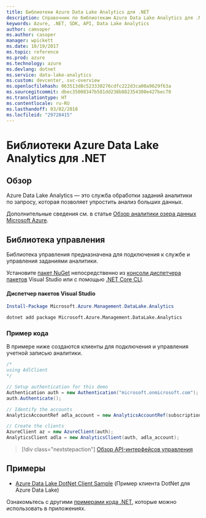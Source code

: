 ```yaml
---
title: Библиотеки Azure Data Lake Analytics для .NET
description: Справочник по библиотекам Azure Data Lake Analytics для .NET
keywords: Azure, .NET, SDK, API, Data Lake Analytics
author: camsoper
ms.author: casoper
manager: wpickett
ms.date: 10/19/2017
ms.topic: reference
ms.prod: azure
ms.technology: azure
ms.devlang: dotnet
ms.service: data-lake-analytics
ms.custom: devcenter, svc-overview
ms.openlocfilehash: 063513d8c523330276cdfc222d3ca00a9629f63a
ms.sourcegitcommit: dbec35008347b581dd238b882354300e427bec70
ms.translationtype: HT
ms.contentlocale: ru-RU
ms.lasthandoff: 03/02/2018
ms.locfileid: "29728415"
---
```

# <a name="azure-data-lake-analytics-libraries-for-net"></a>Библиотеки Azure Data Lake Analytics для .NET

## <a name="overview"></a>Обзор

Azure Data Lake Analytics — это служба обработки заданий аналитики по запросу, которая позволяет упростить анализ больших данных.

Дополнительные сведения см. в статье [Обзор аналитики озера данных Microsoft Azure](/azure/data-lake-analytics/data-lake-analytics-overview).

## <a name="management-library"></a>Библиотека управления

Библиотека управления предназначена для подключения к службе и управления заданиями аналитики.

Установите [пакет NuGet](https://www.nuget.org/packages/Microsoft.Azure.Management.DataLake.Analytics) непосредственно из [консоли диспетчера пакетов][PackageManager] Visual Studio или с помощью [.NET Core CLI][DotNetCLI].

#### <a name="visual-studio-package-manager"></a>Диспетчер пакетов Visual Studio

```powershell
Install-Package Microsoft.Azure.Management.DataLake.Analytics
```

```bash
dotnet add package Microsoft.Azure.Management.DataLake.Analytics
```

### <a name="code-example"></a>Пример кода

В примере ниже создаются клиенты для подключения и управления учетной записью аналитики.

```csharp
/*
using AdlClient 
*/

// Setup authentication for this demo
Authentication auth = new Authentication("microsoft.onmicrosoft.com"); // change this to YOUR tenant
auth.Authenticate();

// Identify the accounts
AnalyticsAccountRef adla_account = new AnalyticsAccountRef(subscriptionId, resourceGroup, userName);

// Create the clients
AzureClient az = new AzureClient(auth);
AnalyticsClient adla = new AnalyticsClient(auth, adla_account);
```

> [!div class="nextstepaction"]
> [Обзор API-интерфейсов управления](/dotnet/api/overview/azure/datalakeanalytics/management)

## <a name="samples"></a>Примеры
* [Azure Data Lake DotNet Client Sample](https://azure.microsoft.com/resources/samples/data-lake-dotnet-client/) (Пример клиента DotNet для Azure Data Lake)

Ознакомьтесь с другими [примерами кода .NET](https://azure.microsoft.com/resources/samples/?platform=dotnet), которые можно использовать в приложениях.

[PackageManager]: https://docs.microsoft.com/nuget/tools/package-manager-console
[DotNetCLI]: https://docs.microsoft.com/dotnet/core/tools/dotnet-add-package
